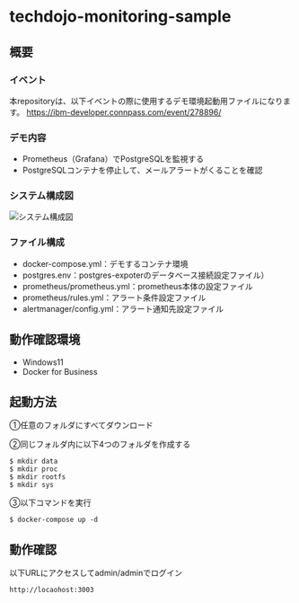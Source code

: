 # techdojo-monitoring-sample
## 概要
### イベント
本repositoryは、以下イベントの際に使用するデモ環境起動用ファイルになります。
https://ibm-developer.connpass.com/event/278896/

### デモ内容
* Prometheus（Grafana）でPostgreSQLを監視する
* PostgreSQLコンテナを停止して、メールアラートがくることを確認

### システム構成図
![システム構成図](https://github.com/NoriMuraZ/techdojo-monitoring-sample/assets/99166088/3d13d160-0c9a-4170-87c8-c01c75ad1025)

### ファイル構成
* docker-compose.yml：デモするコンテナ環境
* postgres.env：postgres-expoterのデータベース接続設定ファイル）
* prometheus/prometheus.yml：prometheus本体の設定ファイル
* prometheus/rules.yml：アラート条件設定ファイル
* alertmanager/config.yml：アラート通知先設定ファイル

## 動作確認環境
* Windows11
* Docker for Business

## 起動方法
➀任意のフォルダにすべてダウンロード

➁同じフォルダ内に以下4つのフォルダを作成する
```
$ mkdir data
$ mkdir proc
$ mkdir rootfs
$ mkdir sys
```

➂以下コマンドを実行
```
$ docker-compose up -d
```

## 動作確認
以下URLにアクセスしてadmin/adminでログイン
```
http://locaohost:3003
```
